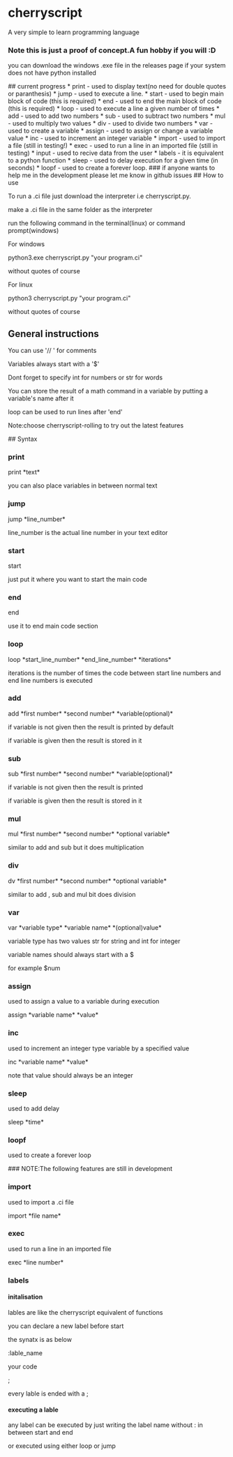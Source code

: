 # cherryscript
A very simple to learn programming language
<!---![alt text](https://github.com/linux-dev-arch/cherryscript/blob/main/cherry-script.png)-->
### Note this is just a proof of concept.A fun hobby if you will :D
<p>you can download the windows .exe file in the releases page if your system does not have python installed</p>
## current progress
* print - used to display text(no need for double quotes or paranthesis)
* jump - used to execute a line.
* start - used to begin main block of code (this is required)
* end - used to end the main block of code (this is required)
* loop - used to execute a line a given number of times
* add - used to add two numbers
* sub - used to subtract two numbers
* mul - used to multiply two values
* div - used to divide two numbers
* var - used to create a variable
* assign - used to assign or change a variable value
* inc - used to increment an integer variable
* import - used to import a file (still in testing!)
* exec - used to run a line in an imported file (still in testing)
* input - used to recive data from the user
* labels - it is equivalent to a python function
* sleep - used to delay execution for a given time (in seconds)
* loopf - used to create a forever loop.
 ### if anyone wants to help me in the development please let me know in github issues
 ## How to use
<p>To run a .ci file just download the interpreter i.e cherryscript.py.
<p>make a .ci file in the same folder as the interpreter
<p>run the following command in the terminal(linux) or command prompt(windows)
<p>For windows
<p>python3.exe cherryscript.py "your program.ci"
<p>without quotes of course</p>
<p>For linux
<p>python3 cherryscript.py "your program.ci"
<p>without quotes of course</p>
 
 ## General instructions
<p> You can use '// ' for comments
<p> Variables always start with a '$'</p>
<p> Dont forget to specify int for numbers or str for words
<p> You can store the result of a math command in a variable by putting a variable's name after it
<p>loop can be used to run lines after 'end'</p>
<p>Note:choose cherryscript-rolling to try out the latest features</p>
## Syntax

### print
<p> print *text* </p>
<p> you can also place variables in between normal text</p>

### jump 
<p>jump *line_number*</p>
<p>line_number is the actual line number in your text editor</p>

### start
<p>start</p>
<p>just put it where you want to start the main code</p>

### end
<p>end</p>
<p>use it to end main code section</p>

### loop
<p>loop *start_line_number* *end_line_number* *iterations*</p>
<p>iterations is the number of times the code between start line numbers and end line numbers is executed</p>

### add
<p>add *first number* *second number* *variable(optional)*</p>
<p>if variable is not given then the result is printed by default</p>
<p>if variable is given then the result is stored in it</p>

### sub
<p> sub *first number* *second number* *variable(optional)*</p>
<p>if variable is not given then the result is printed </p>
<p>if variable is given then the result is stored in it</p>

### mul
<p>mul *first number* *second number* *optional variable*</p>
<p>similar to add and sub but it does multiplication</p>

### div
<p>dv *first number* *second number* *optional variable*</p>
<p>similar to add , sub and mul bit does division</p>

### var
<p>var *variable type* *variable name* *(optional)value*</p>
<p>variable type has two values str for string and int for integer</p>
<p>variable names should always start with a $</p>
<p>for example $num</p>

### assign
<p>used to assign a value to a variable during execution</p>
<p>assign *variable name* *value*</p>

### inc
<p>used to increment an integer type variable by a specified value</p>
<p>inc *variable name* *value*</p>
<p>note that value should always be an integer</p>

### sleep
<p>used to add delay</p>
<p>sleep *time*</p>

### loopf
<p>used to create a forever loop </p>
### NOTE:The following features are still in development

### import

<p>used to import a .ci file</p>
<p>import *file name*</p>

### exec
<p>used to run a line in an imported file</p>
<p>exec *line number*</p>

### labels

#### initalisation
<p>lables are like the cherryscript equivalent of functions</p>
<p>you can declare a new label before start</p>
<p>the synatx is as below</p>
<p>:lable_name</p>
<p>your code</p>
<p>;</p>
<p></p>
<p>every lable is ended with a ;</p>

#### executing a lable
<p>any label can be executed by just writing the label name without : in between start and end </p>
<p>or executed using either loop or jump</p>
